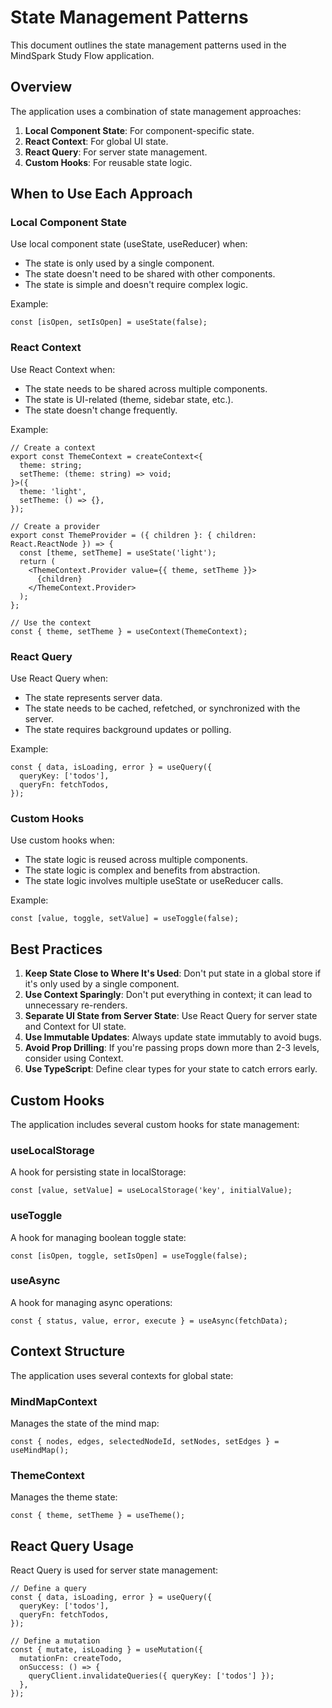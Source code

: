 # State Management Patterns

This document outlines the state management patterns used in the MindSpark Study Flow application.

## Overview

The application uses a combination of state management approaches:

1. **Local Component State**: For component-specific state.
2. **React Context**: For global UI state.
3. **React Query**: For server state management.
4. **Custom Hooks**: For reusable state logic.

## When to Use Each Approach

### Local Component State

Use local component state (useState, useReducer) when:

- The state is only used by a single component.
- The state doesn't need to be shared with other components.
- The state is simple and doesn't require complex logic.

Example:

```tsx
const [isOpen, setIsOpen] = useState(false);
```

### React Context

Use React Context when:

- The state needs to be shared across multiple components.
- The state is UI-related (theme, sidebar state, etc.).
- The state doesn't change frequently.

Example:

```tsx
// Create a context
export const ThemeContext = createContext<{
  theme: string;
  setTheme: (theme: string) => void;
}>({
  theme: 'light',
  setTheme: () => {},
});

// Create a provider
export const ThemeProvider = ({ children }: { children: React.ReactNode }) => {
  const [theme, setTheme] = useState('light');
  return (
    <ThemeContext.Provider value={{ theme, setTheme }}>
      {children}
    </ThemeContext.Provider>
  );
};

// Use the context
const { theme, setTheme } = useContext(ThemeContext);
```

### React Query

Use React Query when:

- The state represents server data.
- The state needs to be cached, refetched, or synchronized with the server.
- The state requires background updates or polling.

Example:

```tsx
const { data, isLoading, error } = useQuery({
  queryKey: ['todos'],
  queryFn: fetchTodos,
});
```

### Custom Hooks

Use custom hooks when:

- The state logic is reused across multiple components.
- The state logic is complex and benefits from abstraction.
- The state logic involves multiple useState or useReducer calls.

Example:

```tsx
const [value, toggle, setValue] = useToggle(false);
```

## Best Practices

1. **Keep State Close to Where It's Used**: Don't put state in a global store if it's only used by a single component.
2. **Use Context Sparingly**: Don't put everything in context; it can lead to unnecessary re-renders.
3. **Separate UI State from Server State**: Use React Query for server state and Context for UI state.
4. **Use Immutable Updates**: Always update state immutably to avoid bugs.
5. **Avoid Prop Drilling**: If you're passing props down more than 2-3 levels, consider using Context.
6. **Use TypeScript**: Define clear types for your state to catch errors early.

## Custom Hooks

The application includes several custom hooks for state management:

### useLocalStorage

A hook for persisting state in localStorage:

```tsx
const [value, setValue] = useLocalStorage('key', initialValue);
```

### useToggle

A hook for managing boolean toggle state:

```tsx
const [isOpen, toggle, setIsOpen] = useToggle(false);
```

### useAsync

A hook for managing async operations:

```tsx
const { status, value, error, execute } = useAsync(fetchData);
```

## Context Structure

The application uses several contexts for global state:

### MindMapContext

Manages the state of the mind map:

```tsx
const { nodes, edges, selectedNodeId, setNodes, setEdges } = useMindMap();
```

### ThemeContext

Manages the theme state:

```tsx
const { theme, setTheme } = useTheme();
```

## React Query Usage

React Query is used for server state management:

```tsx
// Define a query
const { data, isLoading, error } = useQuery({
  queryKey: ['todos'],
  queryFn: fetchTodos,
});

// Define a mutation
const { mutate, isLoading } = useMutation({
  mutationFn: createTodo,
  onSuccess: () => {
    queryClient.invalidateQueries({ queryKey: ['todos'] });
  },
});
```
